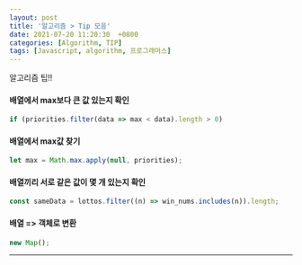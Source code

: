 ```yaml
---
layout: post
title: '알고리즘 > Tip 모음'
date: 2021-07-20 11:20:30  +0800
categories: [Algorithm, TIP]
tags: [Javascript, algorithm, 프로그래머스]
---
```


알고리즘 팁!!

#### **배열에서 max보다 큰 값 있는지 확인**

```js
if (priorities.filter(data => max < data).length > 0)
```

#### **배열에서 max값 찾기**

```js
let max = Math.max.apply(null, priorities);
```

#### **배열끼리 서로 같은 값이 몇 개 있는지 확인**

```js
const sameData = lottos.filter((n) => win_nums.includes(n)).length;
```

#### **배열 => 객체로 변환**

```js
new Map();
```

---
